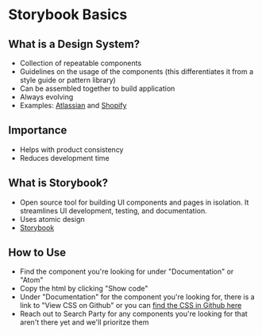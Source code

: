 # Storybook Basics

## What is a Design System?
* Collection of repeatable components
* Guidelines on the usage of the components (this differentiates it from a style guide or pattern library)
* Can be assembled together to build application
* Always evolving
* Examples: [Atlassian](https://atlassian.design/) and [Shopify](https://polaris.shopify.com/) 

## Importance
* Helps with product consistency
* Reduces development time

## What is Storybook?
* Open source tool for building UI components and pages in isolation. It streamlines UI development, testing, and documentation.
* Uses atomic design
* [Storybook](https://storybook.js.org/)

## How to Use
* Find the component you're looking for under "Documentation" or "Atom"
* Copy the html by clicking "Show code"
* Under "Documentation" for the component you're looking for, there is a link to "View CSS on Github" or you can [find the CSS in Github here](https://github.com/StrongMind/strongmind-ui/tree/master/src)
* Reach out to Search Party for any components you're looking for that aren't there yet and we'll prioritze them
